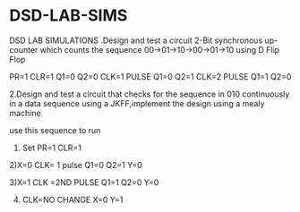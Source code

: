 # DSD-LAB-SIMS
DSD LAB SIMULATIONS
.Design and test a circuit 2-Bit synchronous up-counter which counts the
sequence 00->01->10->00->01->10 using D Flip Flop

PR=1 CLR=1 Q1=0 Q2=0
CLK=1 PULSE Q1=0 Q2=1
CLK=2 PULSE Q1=1 Q2=0


2.Design and test a circuit that checks for the sequence in 010 continuously in
a data sequence using a JKFF,implement the design using a mealy machine

use this sequence to run

1) Set PR=1 CLR=1

2)X=0 CLK= 1 pulse Q1=0 Q2=1 Y=0

3)X=1 CLK =2ND PULSE Q1=1 Q2=0 Y=0

4) CLK=NO CHANGE X=0 Y=1
